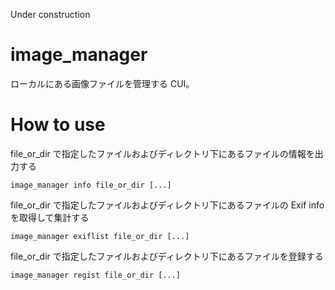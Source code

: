 Under construction

# image_manager

ローカルにある画像ファイルを管理する CUI。

# How to use

file_or_dir で指定したファイルおよびディレクトリ下にあるファイルの情報を出力する
```
image_manager info file_or_dir [...]
```

file_or_dir で指定したファイルおよびディレクトリ下にあるファイルの Exif info を取得して集計する
```
image_manager exiflist file_or_dir [...]
```

file_or_dir で指定したファイルおよびディレクトリ下にあるファイルを登録する
```
image_manager regist file_or_dir [...]

```
